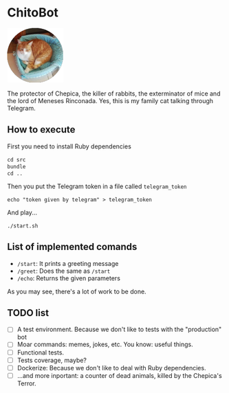 # ChitoBot
![chito profile pic](./profile_pic.png)


The protector of Chepica, the killer of rabbits, the exterminator of mice and the lord of Meneses Rinconada.
Yes, this is my family cat talking through Telegram.

## How to execute

First you need to install Ruby dependencies

```
cd src
bundle
cd ..
```

Then you put the Telegram token in a file called `telegram_token`

```
echo "token given by telegram" > telegram_token
```

And play...
```
./start.sh
```


## List of implemented comands
 - `/start`: It prints a greeting message
 - `/greet`: Does the same as `/start`
 - `/echo`: Returns the given parameters

As you may see, there's a lot of work to be done.

## TODO list

 - [ ] A test environment. Because we don't like to tests with the "production" bot
 - [ ] Moar commands: memes, jokes, etc. You know: useful things.
 - [ ] Functional tests.
 - [ ] Tests coverage, maybe?
 - [ ] Dockerize: Because we don't like to deal with Ruby dependencies.
 - [ ] ...and more inportant: a counter of dead animals, killed by the Chepica's Terror.
